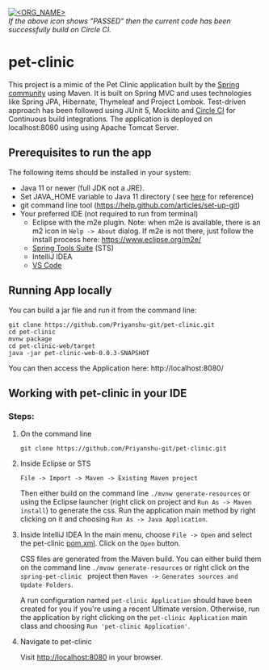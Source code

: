 [![<ORG_NAME>](https://circleci.com/gh/Priyanshu-git/pet-clinic.svg?style=svg)](https://app.circleci.com/pipelines/github/Priyanshu-git/pet-clinic) \
_If the above icon shows "PASSED" then the current code has been successfully build on Circle CI._

# pet-clinic

This project is a mimic of the Pet Clinic application built by
the [Spring community](https://github.com/spring-projects/spring-petclinic) using Maven. It is built on Spring MVC and
uses technologies like Spring JPA, Hibernate, Thymeleaf and Project Lombok. Test-driven approach has been followed using
JUnit 5, Mockito and [Circle CI](https://app.circleci.com/pipelines/github/Priyanshu-git/pet-clinic) for Continuous
build integrations. The application is deployed on localhost:8080 using using Apache Tomcat Server.

## Prerequisites to run the app

The following items should be installed in your system:

* Java 11 or newer (full JDK not a JRE).
* Set JAVA_HOME variable to Java 11 directory (
  see [here](https://www.baeldung.com/java-home-on-windows-7-8-10-mac-os-x-linux) for reference)
* git command line tool (https://help.github.com/articles/set-up-git)
* Your preferred IDE (not required to run from terminal)
    * Eclipse with the m2e plugin. Note: when m2e is available, there is an m2 icon in `Help -> About` dialog. If m2e is
      not there, just follow the install process here: https://www.eclipse.org/m2e/
    * [Spring Tools Suite](https://spring.io/tools) (STS)
    * IntelliJ IDEA
    * [VS Code](https://code.visualstudio.com)

## Running App locally

You can build a jar file and run it from the command line:

```
git clone https://github.com/Priyanshu-git/pet-clinic.git
cd pet-clinic
mvnw package
cd pet-clinic-web/target
java -jar pet-clinic-web-0.0.3-SNAPSHOT
```

You can then access the Application here: http://localhost:8080/

## Working with pet-clinic in your IDE

### Steps:

1) On the command line
    ```
    git clone https://github.com/Priyanshu-git/pet-clinic.git
    ```
2) Inside Eclipse or STS
    ```
    File -> Import -> Maven -> Existing Maven project
    ```

   Then either build on the command line `./mvnw generate-resources` or using the Eclipse launcher (right click on
   project and `Run As -> Maven install`) to generate the css. Run the application main method by right clicking on it
   and choosing `Run As -> Java Application`.

3) Inside IntelliJ IDEA In the main menu, choose `File -> Open` and select the pet-clinic  [pom.xml](pom.xml). Click on
   the `Open` button.

   CSS files are generated from the Maven build. You can either build them on the command
   line `./mvnw generate-resources` or right click on the `spring-pet-clinic ` project
   then `Maven -> Generates sources and Update Folders`.

   A run configuration named `pet-clinic Application` should have been created for you if you're using a recent Ultimate
   version. Otherwise, run the application by right clicking on the `pet-clinic Application` main class and
   choosing `Run 'pet-clinic Application'`.

4) Navigate to pet-clinic

   Visit [http://localhost:8080](http://localhost:8080) in your browser.